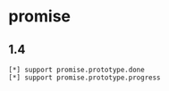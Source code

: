 # promise

## 1.4

    [*] support promise.prototype.done
    [*] support promise.prototype.progress
